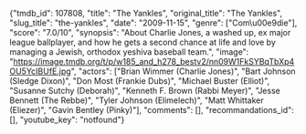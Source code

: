 {"tmdb_id": 107808, "title": "The Yankles", "original_title": "The Yankles", "slug_title": "the-yankles", "date": "2009-11-15", "genre": ["Com\u00e9die"], "score": "7.0/10", "synopsis": "About Charlie Jones, a washed up, ex major league ballplayer, and how he gets a second chance at life and love by managing a Jewish, orthodox yeshiva baseball team.", "image": "https://image.tmdb.org/t/p/w185_and_h278_bestv2/nn09W1FkSYBqTbXp4OU5YcIBUfE.jpg", "actors": ["Brian Wimmer (Charlie Jones)", "Bart Johnson (Sledge Dixon)", "Don Most (Frankie Dubs)", "Michael Buster (Elliot)", "Susanne Sutchy (Deborah)", "Kenneth F. Brown (Rabbi Meyer)", "Jesse Bennett (The Rebbe)", "Tyler Johnson (Elimelech)", "Matt Whittaker (Eliezer)", "Gavin Bentley (Pinky)"], "comments": [], "recommandations_id": [], "youtube_key": "notfound"}